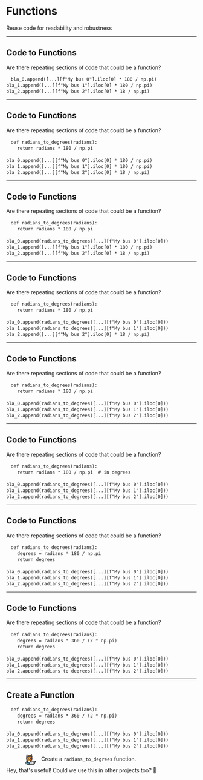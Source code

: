 <!-- .slide: data-state="black_overlay yellow_flag logo" id="functions" data-background="./files/board-4855963_1280.jpg" -->
<!-- https://pixabay.com/photos/board-mathematics-school-to-learn-4855963/ -->
# Functions
Reuse code for readability and robustness

---

<!-- .slide: data-state="black_overlay 9 yellow_flag logo" data-auto-animate data-background="./files/board-4855963_1280.jpg" -->

## Code to Functions

Are there repeating sections of code that could be a function?

<pre data-id="functions_1" class="fragment"><code style="padding: .5em 1em;" class="language-python" data-line-numbers>bla_0.append([...][f"My bus 0"].iloc[0] * 180 / np.pi)
bla_1.append([...][f"My bus 1"].iloc[0] * 180 / np.pi)
bla_2.append([...][f"My bus 2"].iloc[0] * 18 / np.pi)
</code></pre>

---

<!-- .slide: data-state="black_overlay 9 yellow_flag logo" data-auto-animate data-background="./files/board-4855963_1280.jpg" -->

## Code to Functions

Are there repeating sections of code that could be a function?

<pre data-id="functions_1"><code style="padding: .5em 1em;" class="language-python" data-line-numbers>def radians_to_degrees(radians):
    return radians * 180 / np.pi

bla_0.append([...][f"My bus 0"].iloc[0] * 180 / np.pi)
bla_1.append([...][f"My bus 1"].iloc[0] * 180 / np.pi)
bla_2.append([...][f"My bus 2"].iloc[0] * 18 / np.pi)
</code></pre>

---

<!-- .slide: data-state="black_overlay 9 yellow_flag logo" data-auto-animate data-background="./files/board-4855963_1280.jpg" -->

## Code to Functions

Are there repeating sections of code that could be a function?

<pre data-id="functions_1"><code style="padding: .5em 1em;" class="language-python" data-line-numbers>def radians_to_degrees(radians):
    return radians * 180 / np.pi

bla_0.append(radians_to_degrees([...][f"My bus 0"].iloc[0]))
bla_1.append([...][f"My bus 1"].iloc[0] * 180 / np.pi)
bla_2.append([...][f"My bus 2"].iloc[0] * 18 / np.pi)
</code></pre>

---

<!-- .slide: data-state="black_overlay 9 yellow_flag logo" data-auto-animate data-background="./files/board-4855963_1280.jpg" -->

## Code to Functions

Are there repeating sections of code that could be a function?

<pre data-id="functions_1"><code style="padding: .5em 1em;" class="language-python" data-line-numbers>def radians_to_degrees(radians):
    return radians * 180 / np.pi

bla_0.append(radians_to_degrees([...][f"My bus 0"].iloc[0]))
bla_1.append(radians_to_degrees([...][f"My bus 1"].iloc[0]))
bla_2.append([...][f"My bus 2"].iloc[0] * 18 / np.pi)
</code></pre>

---

<!-- .slide: data-state="black_overlay 9 yellow_flag logo" data-auto-animate data-background="./files/board-4855963_1280.jpg" -->

## Code to Functions

Are there repeating sections of code that could be a function?

<pre data-id="functions_1"><code style="padding: .5em 1em;" class="language-python" data-line-numbers>def radians_to_degrees(radians):
    return radians * 180 / np.pi

bla_0.append(radians_to_degrees([...][f"My bus 0"].iloc[0]))
bla_1.append(radians_to_degrees([...][f"My bus 1"].iloc[0]))
bla_2.append(radians_to_degrees([...][f"My bus 2"].iloc[0]))
</code></pre>

---

<!-- .slide: data-state="black_overlay 9 yellow_flag logo" data-auto-animate data-background="./files/board-4855963_1280.jpg" -->

## Code to Functions

Are there repeating sections of code that could be a function?

<pre data-id="functions_1"><code style="padding: .5em 1em;" class="language-python" data-line-numbers>def radians_to_degrees(radians):
    return radians * 180 / np.pi  # in degrees

bla_0.append(radians_to_degrees([...][f"My bus 0"].iloc[0]))
bla_1.append(radians_to_degrees([...][f"My bus 1"].iloc[0]))
bla_2.append(radians_to_degrees([...][f"My bus 2"].iloc[0]))
</code></pre>

---

<!-- .slide: data-state="black_overlay 9 yellow_flag logo" data-auto-animate data-background="./files/board-4855963_1280.jpg" -->

## Code to Functions

Are there repeating sections of code that could be a function?

<pre data-id="functions_1"><code style="padding: .5em 1em;" class="language-python" data-line-numbers>def radians_to_degrees(radians):
    degrees = radians * 180 / np.pi
    return degrees

bla_0.append(radians_to_degrees([...][f"My bus 0"].iloc[0]))
bla_1.append(radians_to_degrees([...][f"My bus 1"].iloc[0]))
bla_2.append(radians_to_degrees([...][f"My bus 2"].iloc[0]))
</code></pre>

---

<!-- .slide: data-state="black_overlay 9 yellow_flag logo" data-auto-animate data-background="./files/board-4855963_1280.jpg" -->

## Code to Functions

Are there repeating sections of code that could be a function?

<pre data-id="functions_1"><code style="padding: .5em 1em;" class="language-python" data-line-numbers>def radians_to_degrees(radians):
    degrees = radians * 360 / (2 * np.pi)
    return degrees

bla_0.append(radians_to_degrees([...][f"My bus 0"].iloc[0]))
bla_1.append(radians_to_degrees([...][f"My bus 1"].iloc[0]))
bla_2.append(radians_to_degrees([...][f"My bus 2"].iloc[0]))
</code></pre>

---

<!-- .slide: data-state="black_overlay 9 yellow_flag logo" data-background="./files/board-4855963_1280.jpg" -->

## Create a Function

<pre data-id="functions_1"><code style="padding: .5em 1em;" class="language-python" data-line-numbers>def radians_to_degrees(radians):
    degrees = radians * 360 / (2 * np.pi)
    return degrees

bla_0.append(radians_to_degrees([...][f"My bus 0"].iloc[0]))
bla_1.append(radians_to_degrees([...][f"My bus 1"].iloc[0]))
bla_2.append(radians_to_degrees([...][f"My bus 2"].iloc[0]))
</code></pre>

<img style="width: 2em; margin: 0; padding: 0em 1em 0em 10%; float: left;" src="./files/hacker-cat.png">
<div style="float: left; width: 70%; padding-top: .25em;">
  Create a <code>radians_to_degrees</code> function.
</div>

<br>
<br>

<div class="fragment" style="width: 100%; float: left;">
Hey, that's useful! Could we use this in other projects too? 🤔
<div>
